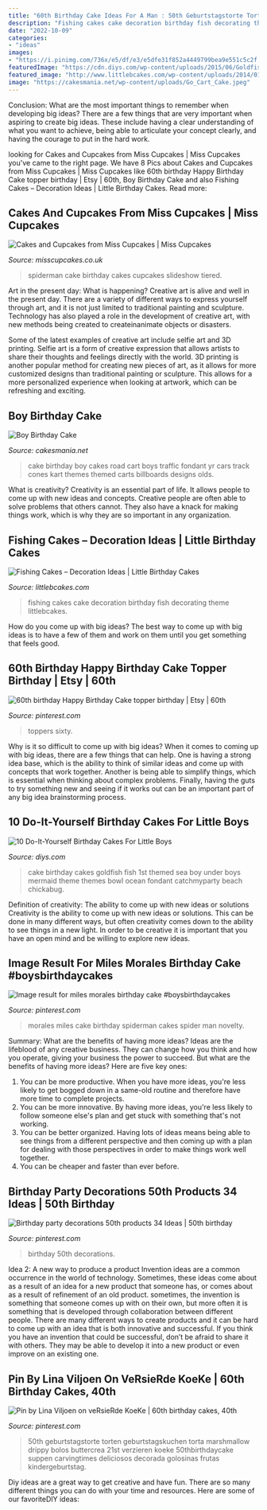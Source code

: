```yaml
---
title: "60th Birthday Cake Ideas For A Man : 50th Geburtstagstorte Torten Geburtstagskuchen Torta Marshmallow Drippy Bolos Buttercrea 21st Verzieren Koeke 50thbirthdaycake Suppen Carvingtimes Deliciosos Decorada Golosinas Frutas Kindergeburtstag"
description: "Fishing cakes cake decoration birthday fish decorating theme littlebcakes"
date: "2022-10-09"
categories:
- "ideas"
images:
- "https://i.pinimg.com/736x/e5/df/e3/e5dfe31f852a4449799bea9e551c5c2f.jpg"
featuredImage: "https://cdn.diys.com/wp-content/uploads/2015/06/Goldfish-Themes.jpg"
featured_image: "http://www.littlebcakes.com/wp-content/uploads/2014/01/Fishing-Cakes-Photos.jpg"
image: "https://cakesmania.net/wp-content/uploads/Go_Cart_Cake.jpeg"
---
```



Conclusion: What are the most important things to remember when developing big ideas?
There are a few things that are very important when aspiring to create big ideas. These include having a clear understanding of what you want to achieve, being able to articulate your concept clearly, and having the courage to put in the hard work.

	

		
looking for Cakes and Cupcakes from Miss Cupcakes | Miss Cupcakes you've came to the right page. We have 8 Pics about Cakes and Cupcakes from Miss Cupcakes | Miss Cupcakes like 60th birthday Happy Birthday Cake topper birthday | Etsy | 60th, Boy Birthday Cake and also Fishing Cakes – Decoration Ideas | Little Birthday Cakes. Read more:
		
    
## Cakes And Cupcakes From Miss Cupcakes | Miss Cupcakes

<img loading=lazy src="http://www.misscupcakes.co.uk/wp-content/gallery/cakes-selection/2-tiered-spiderman-birthday-cake.jpg" onerror="this.onerror=null;this.src='https://tse3.mm.bing.net/th?id=OIP.effN0W35twl0WxqvNVwXqgAAAA&amp;pid=15.1';" alt="Cakes and Cupcakes from Miss Cupcakes | Miss Cupcakes">

_Source: misscupcakes.co.uk_

>spiderman cake birthday cakes cupcakes slideshow tiered. 

	

Art in the present day: What is happening?
Creative art is alive and well in the present day. There are a variety of different ways to express yourself through art, and it is not just limited to traditional painting and sculpture. Technology has also played a role in the development of creative art, with new methods being created to createinanimate objects or disasters. 

Some of the latest examples of creative art include selfie art and 3D printing. Selfie art is a form of creative expression that allows artists to share their thoughts and feelings directly with the world. 3D printing is another popular method for creating new pieces of art, as it allows for more customized designs than traditional painting or sculpture. This allows for a more personalized experience when looking at artwork, which can be refreshing and exciting.

    
## Boy Birthday Cake

<img loading=lazy src="https://cakesmania.net/wp-content/uploads/Go_Cart_Cake.jpeg" onerror="this.onerror=null;this.src='https://tse2.mm.bing.net/th?id=OIP.GdLUd2DclDj24ocWXoB-4gHaJ4&amp;pid=15.1';" alt="Boy Birthday Cake">

_Source: cakesmania.net_

>cake birthday boy cakes road cart boys traffic fondant yr cars track cones kart themes themed carts billboards designs olds. 

	

What is creativity?
Creativity is an essential part of life. It allows people to come up with new ideas and concepts. Creative people are often able to solve problems that others cannot. They also have a knack for making things work, which is why they are so important in any organization.

    
## Fishing Cakes – Decoration Ideas | Little Birthday Cakes

<img loading=lazy src="http://www.littlebcakes.com/wp-content/uploads/2014/01/Fishing-Cakes-Photos.jpg" onerror="this.onerror=null;this.src='https://tse2.mm.bing.net/th?id=OIP.LIbFpHHpXGlG9XmeWgunUgHaJ4&amp;pid=15.1';" alt="Fishing Cakes – Decoration Ideas | Little Birthday Cakes">

_Source: littlebcakes.com_

>fishing cakes cake decoration birthday fish decorating theme littlebcakes. 

	

How do you come up with big ideas?
The best way to come up with big ideas is to have a few of them and work on them until you get something that feels good.

    
## 60th Birthday Happy Birthday Cake Topper Birthday | Etsy | 60th

<img loading=lazy src="https://i.pinimg.com/736x/59/94/53/599453ffaad6e2a1978ed9dba1e12174.jpg" onerror="this.onerror=null;this.src='https://tse4.mm.bing.net/th?id=OIP.IQNc_GShUX7zzlgl2E5A7AHaJ3&amp;pid=15.1';" alt="60th birthday Happy Birthday Cake topper birthday | Etsy | 60th">

_Source: pinterest.com_

>toppers sixty. 

	

Why is it so difficult to come up with big ideas?
When it comes to coming up with big ideas, there are a few things that can help. One is having a strong idea base, which is the ability to think of similar ideas and come up with concepts that work together. Another is being able to simplify things, which is essential when thinking about complex problems. Finally, having the guts to try something new and seeing if it works out can be an important part of any big idea brainstorming process.

    
## 10 Do-It-Yourself Birthday Cakes For Little Boys

<img loading=lazy src="https://cdn.diys.com/wp-content/uploads/2015/06/Goldfish-Themes.jpg" onerror="this.onerror=null;this.src='https://tse4.mm.bing.net/th?id=OIP.1oSFwlmA2f7ug5ctscW2vwHaKz&amp;pid=15.1';" alt="10 Do-It-Yourself Birthday Cakes For Little Boys">

_Source: diys.com_

>cake birthday cakes goldfish fish 1st themed sea boy under boys mermaid theme themes bowl ocean fondant catchmyparty beach chickabug. 

	

Definition of creativity: The ability to come up with new ideas or solutions
Creativity is the ability to come up with new ideas or solutions. This can be done in many different ways, but often creativity comes down to the ability to see things in a new light. In order to be creative it is important that you have an open mind and be willing to explore new ideas.

    
## Image Result For Miles Morales Birthday Cake #boysbirthdaycakes

<img loading=lazy src="https://i.pinimg.com/736x/55/fe/4f/55fe4f4d6a7fb300026b2bf05af8d4c8.jpg" onerror="this.onerror=null;this.src='https://tse1.mm.bing.net/th?id=OIP.4aDrGfryZxVuENECUfjGswHaHa&amp;pid=15.1';" alt="Image result for miles morales birthday cake #boysbirthdaycakes">

_Source: pinterest.com_

>morales miles cake birthday spiderman cakes spider man novelty. 

	

Summary: What are the benefits of having more ideas?
Ideas are the lifeblood of any creative business. They can change how you think and how you operate, giving your business the power to succeed. But what are the benefits of having more ideas? Here are five key ones:
1. You can be more productive. When you have more ideas, you're less likely to get bogged down in a same-old routine and therefore have more time to complete projects.
2. You can be more innovative. By having more ideas, you're less likely to follow someone else's plan and get stuck with something that's not working.
3. You can be better organized. Having lots of ideas means being able to see things from a different perspective and then coming up with a plan for dealing with those perspectives in order to make things work well together.
4. You can be cheaper and faster than ever before.

    
## Birthday Party Decorations 50th Products 34 Ideas | 50th Birthday

<img loading=lazy src="https://i.pinimg.com/736x/1f/56/79/1f5679ba131aa9dc6a400ca6b76c8175.jpg" onerror="this.onerror=null;this.src='https://tse3.mm.bing.net/th?id=OIP.yFk58A_c9mcEQQQnXZ8nJwAAAA&amp;pid=15.1';" alt="Birthday party decorations 50th products 34 Ideas | 50th birthday">

_Source: pinterest.com_

>birthday 50th decorations. 

	

Idea 2: A new way to produce a product
Invention ideas are a common occurrence in the world of technology. Sometimes, these ideas come about as a result of an idea for a new product that someone has, or comes about as a result of refinement of an old product. sometimes, the invention is something that someone comes up with on their own, but more often it is something that is developed through collaboration between different people. There are many different ways to create products and it can be hard to come up with an idea that is both innovative and successful. If you think you have an invention that could be successful, don’t be afraid to share it with others. They may be able to develop it into a new product or even improve on an existing one.

    
## Pin By Lina Viljoen On VeRsieRde KoeKe | 60th Birthday Cakes, 40th

<img loading=lazy src="https://i.pinimg.com/736x/e5/df/e3/e5dfe31f852a4449799bea9e551c5c2f.jpg" onerror="this.onerror=null;this.src='https://tse1.mm.bing.net/th?id=OIP.V8Q6ESpP2hNh2i4lw7HJUQHaKq&amp;pid=15.1';" alt="Pin by Lina Viljoen on veRsieRde KoeKe | 60th birthday cakes, 40th">

_Source: pinterest.com_

>50th geburtstagstorte torten geburtstagskuchen torta marshmallow drippy bolos buttercrea 21st verzieren koeke 50thbirthdaycake suppen carvingtimes deliciosos decorada golosinas frutas kindergeburtstag. 

	

Diy ideas are a great way to get creative and have fun. There are so many different things you can do with your time and resources. Here are some of our favoriteDIY ideas:

